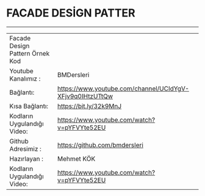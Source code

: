 # FACADE DESİGN PATTER
---
|   |   |
| ------ | ------ |
| Facade Design Pattern Örnek Kod |
| Youtube Kanalımız : |  BMDersleri |
| Bağlantı:| https://www.youtube.com/channel/UCIdYgV-XFjv9q0IHtzUTtQw |
| Kısa Bağlantı:| https://bit.ly/32k9MnJ |
| Kodların Uygulandığı Video:| https://www.youtube.com/watch?v=pYFVYte52EU |
| Github Adresimiz :  | https://github.com/bmdersleri | 
| Hazırlayan :  | Mehmet KÖK | 
| Kodların Uygulandığı Video:| https://www.youtube.com/watch?v=pYFVYte52EU |
